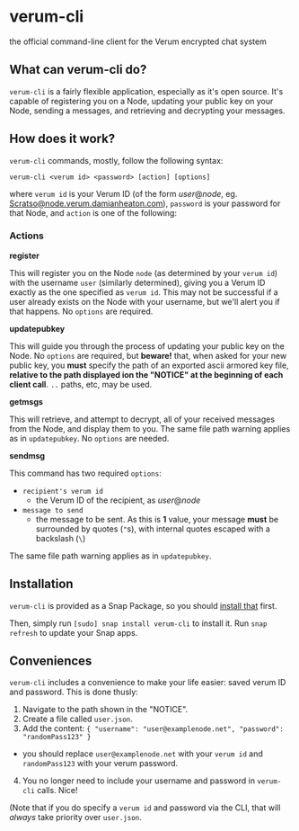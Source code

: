 # verum-cli
the official command-line client for the Verum encrypted chat system

## What can verum-cli do?
`verum-cli` is a fairly flexible application, especially as it's open source. It's capable of registering you on a Node, updating your public key on your Node, sending a messages, and retrieving and decrypting your messages.

## How does it work?
`verum-cli` commands, mostly, follow the following syntax:
```
verum-cli <verum id> <password> [action] [options]
```
where `verum id` is your Verum ID (of the form _user_@_node_, eg. Scratso@node.verum.damianheaton.com), `password` is your password for that Node, and `action` is one of the following:

### Actions

**register**

This will register you on the Node `node` (as determined by your `verum id`) with the username `user` (similarly determined), giving you a Verum ID exactly as the one specified as `verum id`. This may not be successful if a user already exists on the Node with your username, but we'll alert you if that happens. No `options` are required.

**updatepubkey**

This will guide you through the process of updating your public key on the Node. No `options` are required, but **beware!** that, when asked for your new public key, you **must** specify the path of an exported ascii armored key file, **relative to the path displayed ion the "NOTICE" at the beginning of each client call**. `..` paths, etc, may be used.

**getmsgs**

This will retrieve, and attempt to decrypt, all of your received messages from the Node, and display them to you. The same file path warning applies as in `updatepubkey`. No `options` are needed.

**sendmsg**

This command has two required `options`:

- `recipient's verum id`
  - the Verum ID of the recipient, as _user_@_node_
- `message to send`
  - the message to be sent. As this is **1** value, your message **must** be surrounded by quotes (`"`s), with internal quotes escaped with a backslash (`\`)

The same file path warning applies as in `updatepubkey`.

## Installation

`verum-cli` is provided as a Snap Package, so you should [install that](https://snapcraft.io/docs/core/install) first.

Then, simply run `[sudo] snap install verum-cli` to install it. Run `snap refresh` to update your Snap apps.

## Conveniences

`verum-cli` includes a convenience to make your life easier: saved verum ID and password. This is done thusly:

1. Navigate to the path shown in the "NOTICE".
2. Create a file called `user.json`.
3. Add the content: ```{
    "username": "user@examplenode.net",
    "password": "randomPass123"
  }```
  - you should replace `user@examplenode.net` with your `verum id` and `randomPass123` with your verum password.
4. You no longer need to include your username and password in `verum-cli` calls. Nice!

(Note that if you do specify a `verum id` and password via the CLI, that will *always* take priority over `user.json`.
